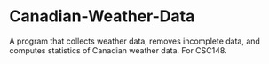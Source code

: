 # Canadian-Weather-Data
A program that collects weather data, removes incomplete data, and computes statistics of Canadian weather data. For CSC148.

